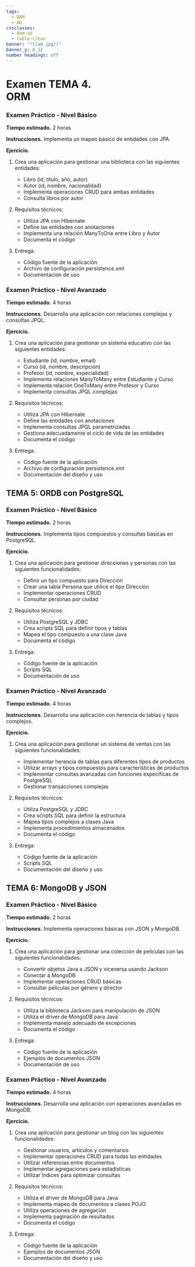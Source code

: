 ```yaml
---
tags:
  - DAM
  - AD
cssclasses:
  - dam-ad
  - table-clean
banner: "![[ad.jpg]]"
banner_y: 0.32
number headings: off
---
```


# **Examen TEMA 4.** <br>ORM

### Examen Práctico - Nivel Básico
**Tiempo estimado.** 2 horas

**Instrucciones.** Implementa un mapeo básico de entidades con JPA.

**Ejercicio.**
1. Crea una aplicación para gestionar una biblioteca con las siguientes entidades:
   - Libro (id, título, año, autor)
   - Autor (id, nombre, nacionalidad)
   - Implementa operaciones CRUD para ambas entidades
   - Consulta libros por autor

2. Requisitos técnicos:
   - Utiliza JPA con Hibernate
   - Define las entidades con anotaciones
   - Implementa una relación ManyToOne entre Libro y Autor
   - Documenta el código

3. Entrega:
   - Código fuente de la aplicación
   - Archivo de configuración persistence.xml
   - Documentación de uso

### Examen Práctico - Nivel Avanzado
**Tiempo estimado.** 4 horas

**Instrucciones.** Desarrolla una aplicación con relaciones complejas y consultas JPQL.

**Ejercicio.**
1. Crea una aplicación para gestionar un sistema educativo con las siguientes entidades:
   - Estudiante (id, nombre, email)
   - Curso (id, nombre, descripción)
   - Profesor (id, nombre, especialidad)
   - Implementa relaciones ManyToMany entre Estudiante y Curso
   - Implementa relación OneToMany entre Profesor y Curso
   - Implementa consultas JPQL complejas

2. Requisitos técnicos:
   - Utiliza JPA con Hibernate
   - Define las entidades con anotaciones
   - Implementa consultas JPQL parametrizadas
   - Gestiona adecuadamente el ciclo de vida de las entidades
   - Documenta el código

3. Entrega:
   - Código fuente de la aplicación
   - Archivo de configuración persistence.xml
   - Documentación del diseño y uso

## TEMA 5: ORDB con PostgreSQL

### Examen Práctico - Nivel Básico
**Tiempo estimado.** 2 horas

**Instrucciones.** Implementa tipos compuestos y consultas básicas en PostgreSQL.

**Ejercicio.**
1. Crea una aplicación para gestionar direcciones y personas con las siguientes funcionalidades:
   - Definir un tipo compuesto para Dirección
   - Crear una tabla Persona que utilice el tipo Dirección
   - Implementar operaciones CRUD
   - Consultar personas por ciudad

2. Requisitos técnicos:
   - Utiliza PostgreSQL y JDBC
   - Crea scripts SQL para definir tipos y tablas
   - Mapea el tipo compuesto a una clase Java
   - Documenta el código

3. Entrega:
   - Código fuente de la aplicación
   - Scripts SQL
   - Documentación de uso

### Examen Práctico - Nivel Avanzado
**Tiempo estimado.** 4 horas

**Instrucciones.** Desarrolla una aplicación con herencia de tablas y tipos complejos.

**Ejercicio.**
1. Crea una aplicación para gestionar un sistema de ventas con las siguientes funcionalidades:
   - Implementar herencia de tablas para diferentes tipos de productos
   - Utilizar arrays y tipos compuestos para características de productos
   - Implementar consultas avanzadas con funciones específicas de PostgreSQL
   - Gestionar transacciones complejas

2. Requisitos técnicos:
   - Utiliza PostgreSQL y JDBC
   - Crea scripts SQL para definir la estructura
   - Mapea tipos complejos a clases Java
   - Implementa procedimientos almacenados
   - Documenta el código

3. Entrega:
   - Código fuente de la aplicación
   - Scripts SQL
   - Documentación del diseño y uso

## TEMA 6: MongoDB y JSON

### Examen Práctico - Nivel Básico
**Tiempo estimado.** 2 horas

**Instrucciones.** Implementa operaciones básicas con JSON y MongoDB.

**Ejercicio.**
1. Crea una aplicación para gestionar una colección de películas con las siguientes funcionalidades:
   - Convertir objetos Java a JSON y viceversa usando Jackson
   - Conectar a MongoDB
   - Implementar operaciones CRUD básicas
   - Consultar películas por género y director

2. Requisitos técnicos:
   - Utiliza la biblioteca Jackson para manipulación de JSON
   - Utiliza el driver de MongoDB para Java
   - Implementa manejo adecuado de excepciones
   - Documenta el código

3. Entrega:
   - Código fuente de la aplicación
   - Ejemplos de documentos JSON
   - Documentación de uso

### Examen Práctico - Nivel Avanzado
**Tiempo estimado.** 4 horas

**Instrucciones.** Desarrolla una aplicación con operaciones avanzadas en MongoDB.

**Ejercicio.**
1. Crea una aplicación para gestionar un blog con las siguientes funcionalidades:
   - Gestionar usuarios, artículos y comentarios
   - Implementar operaciones CRUD para todas las entidades
   - Utilizar referencias entre documentos
   - Implementar agregaciones para estadísticas
   - Utilizar índices para optimizar consultas

2. Requisitos técnicos:
   - Utiliza el driver de MongoDB para Java
   - Implementa mapeo de documentos a clases POJO
   - Utiliza operaciones de agregación
   - Implementa paginación de resultados
   - Documenta el código

3. Entrega:
   - Código fuente de la aplicación
   - Ejemplos de documentos JSON
   - Documentación del diseño y uso
